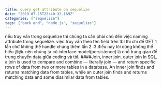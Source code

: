 ```yaml
---
title: query get attribute on sequelize
date: "2019-07-15T22:40:32.169Z"
categories: ["sequelize"]
tags: ["back end", "node js", "sequelize"]
---
```

nếu truy vấn trong sequelize thì chúng ta cần phải chú đến việc naming attribute trong sequelize.
việc truy vấn theo tên field trên tbl thì chỉ để GET 1 lần chứ không thể handle chúng thêm lần 2 :3 điều này tôi cũng không thể hiểu @@.
nên chúng ta có interface model(persistence) là chỗ trung gian để trung chuyển data giữa coding và tbl.
####Join, inner join, outer join
In SQL, a join is used to compare and combine — literally join — and return specific rows of data from two or more tables in a database. An inner join finds and returns matching data from tables, while an outer join finds and returns matching data and some dissimilar data from tables.
